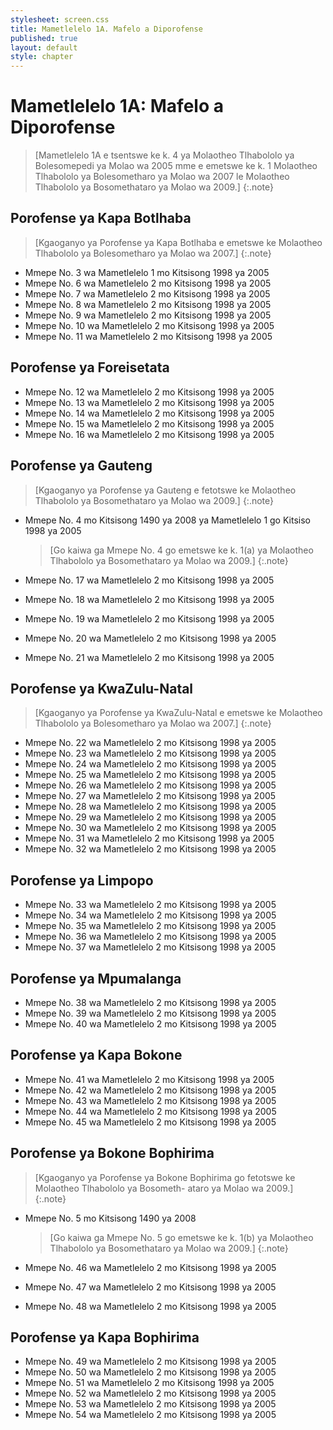```yaml
---
stylesheet: screen.css
title: Mametlelelo 1A. Mafelo a Diporofense
published: true
layout: default
style: chapter
---
```


# Mametlelelo 1A: Mafelo a Diporofense

> [Mametlelelo 1A e tsentswe ke k. 4 ya Molaotheo Tlhabololo ya Bolesomepedi ya Molao wa 2005 mme e emetswe ke k. 1 Molaotheo Tlhabololo ya Bolesometharo ya Molao wa 2007 le Molaotheo Tlhabololo ya Bosomethataro ya Molao wa 2009.]
{:.note}

## Porofense ya Kapa Botlhaba

> [Kgaoganyo ya Porofense ya Kapa Botlhaba e emetswe ke Molaotheo Tlhabololo ya Bolesometharo ya Molao wa 2007.]
{:.note}

*	Mmepe No. 3 wa Mametlelelo 1 mo Kitsisong 1998 ya 2005
*	Mmepe No. 6 wa Mametlelelo 2 mo Kitsisong 1998 ya 2005
*	Mmepe No. 7 wa Mametlelelo 2 mo Kitsisong 1998 ya 2005
*	Mmepe No. 8 wa Mametlelelo 2 mo Kitsisong 1998 ya 2005
*	Mmepe No. 9 wa Mametlelelo 2 mo Kitsisong 1998 ya 2005
*	Mmepe No. 10 wa Mametlelelo 2 mo Kitsisong 1998 ya 2005
*	Mmepe No. 11 wa Mametlelelo 2 mo Kitsisong 1998 ya 2005

## Porofense ya Foreisetata

*	Mmepe No. 12 wa Mametlelelo 2 mo Kitsisong 1998 ya 2005
*	Mmepe No. 13 wa Mametlelelo 2 mo Kitsisong 1998 ya 2005
*	Mmepe No. 14 wa Mametlelelo 2 mo Kitsisong 1998 ya 2005
*	Mmepe No. 15 wa Mametlelelo 2 mo Kitsisong 1998 ya 2005
*	Mmepe No. 16 wa Mametlelelo 2 mo Kitsisong 1998 ya 2005

## Porofense ya Gauteng

> [Kgaoganyo ya Porofense ya Gauteng e fetotswe ke Molaotheo Tlhabololo ya Bosomethataro ya Molao wa 2009.]
{:.note}

*	Mmepe No. 4 mo Kitsisong 1490 ya 2008 ya Mametlelelo 1 go Kitsiso 1998 ya 2005

	> [Go kaiwa ga Mmepe No. 4 go emetswe ke k. 1(a) ya Molaotheo Tlhabololo ya Bosomethataro ya Molao wa 2009.]
	{:.note}

*	Mmepe No. 17 wa Mametlelelo 2 mo Kitsisong 1998 ya 2005
*	Mmepe No. 18 wa Mametlelelo 2 mo Kitsisong 1998 ya 2005
*	Mmepe No. 19 wa Mametlelelo 2 mo Kitsisong 1998 ya 2005
*	Mmepe No. 20 wa Mametlelelo 2 mo Kitsisong 1998 ya 2005
*	Mmepe No. 21 wa Mametlelelo 2 mo Kitsisong 1998 ya 2005

## Porofense ya KwaZulu-Natal

> [Kgaoganyo ya Porofense ya KwaZulu-Natal e emetswe ke Molaotheo Tlhabololo ya Bolesometharo ya Molao wa 2007.]
{:.note}

*	Mmepe No. 22 wa Mametlelelo 2 mo Kitsisong 1998 ya 2005
*	Mmepe No. 23 wa Mametlelelo 2 mo Kitsisong 1998 ya 2005
*	Mmepe No. 24 wa Mametlelelo 2 mo Kitsisong 1998 ya 2005
*	Mmepe No. 25 wa Mametlelelo 2 mo Kitsisong 1998 ya 2005
*	Mmepe No. 26 wa Mametlelelo 2 mo Kitsisong 1998 ya 2005
*	Mmepe No. 27 wa Mametlelelo 2 mo Kitsisong 1998 ya 2005
*	Mmepe No. 28 wa Mametlelelo 2 mo Kitsisong 1998 ya 2005
*	Mmepe No. 29 wa Mametlelelo 2 mo Kitsisong 1998 ya 2005
*	Mmepe No. 30 wa Mametlelelo 2 mo Kitsisong 1998 ya 2005
*	Mmepe No. 31 wa Mametlelelo 2 mo Kitsisong 1998 ya 2005
*	Mmepe No. 32 wa Mametlelelo 2 mo Kitsisong 1998 ya 2005

## Porofense ya Limpopo

*	Mmepe No. 33 wa Mametlelelo 2 mo Kitsisong 1998 ya 2005
*	Mmepe No. 34 wa Mametlelelo 2 mo Kitsisong 1998 ya 2005
*	Mmepe No. 35 wa Mametlelelo 2 mo Kitsisong 1998 ya 2005
*	Mmepe No. 36 wa Mametlelelo 2 mo Kitsisong 1998 ya 2005
*	Mmepe No. 37 wa Mametlelelo 2 mo Kitsisong 1998 ya 2005

## Porofense ya Mpumalanga

*	Mmepe No. 38 wa Mametlelelo 2 mo Kitsisong 1998 ya 2005
*	Mmepe No. 39 wa Mametlelelo 2 mo Kitsisong 1998 ya 2005
*	Mmepe No. 40 wa Mametlelelo 2 mo Kitsisong 1998 ya 2005

## Porofense ya Kapa Bokone

*	Mmepe No. 41 wa Mametlelelo 2 mo Kitsisong 1998 ya 2005
*	Mmepe No. 42 wa Mametlelelo 2 mo Kitsisong 1998 ya 2005
*	Mmepe No. 43 wa Mametlelelo 2 mo Kitsisong 1998 ya 2005
*	Mmepe No. 44 wa Mametlelelo 2 mo Kitsisong 1998 ya 2005
*	Mmepe No. 45 wa Mametlelelo 2 mo Kitsisong 1998 ya 2005

## Porofense ya Bokone Bophirima

> [Kgaoganyo ya Porofense ya Bokone Bophirima go fetotswe ke Molaotheo Tlhabololo ya Bosometh- ataro ya Molao wa 2009.]
{:.note}

*	Mmepe No. 5 mo Kitsisong 1490 ya 2008

	> [Go kaiwa ga Mmepe No. 5 go emetswe ke k. 1(b) ya Molaotheo Tlhabololo ya Bosomethataro ya Molao wa 2009.]
	{:.note}

*	Mmepe No. 46 wa Mametlelelo 2 mo Kitsisong 1998 ya 2005
*	Mmepe No. 47 wa Mametlelelo 2 mo Kitsisong 1998 ya 2005
*	Mmepe No. 48 wa Mametlelelo 2 mo Kitsisong 1998 ya 2005

## Porofense ya Kapa Bophirima

*	Mmepe No. 49 wa Mametlelelo 2 mo Kitsisong 1998 ya 2005
*	Mmepe No. 50 wa Mametlelelo 2 mo Kitsisong 1998 ya 2005
*	Mmepe No. 51 wa Mametlelelo 2 mo Kitsisong 1998 ya 2005
*	Mmepe No. 52 wa Mametlelelo 2 mo Kitsisong 1998 ya 2005
*	Mmepe No. 53 wa Mametlelelo 2 mo Kitsisong 1998 ya 2005
*	Mmepe No. 54 wa Mametlelelo 2 mo Kitsisong 1998 ya 2005
